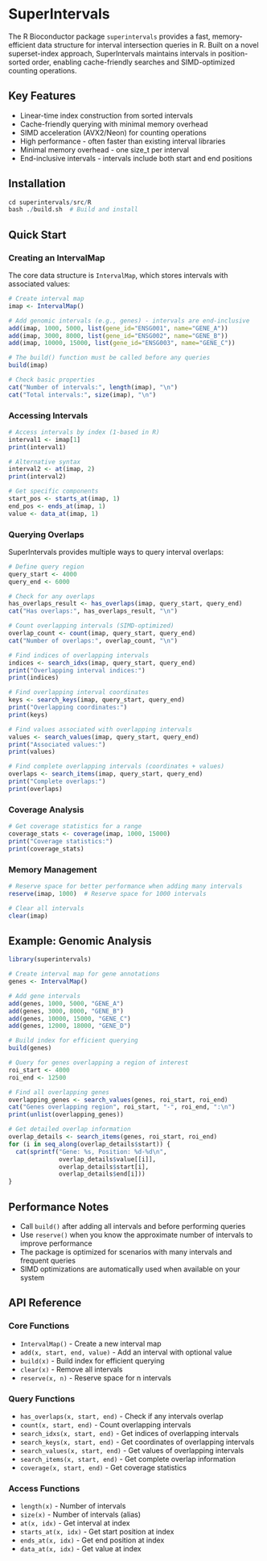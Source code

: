 # SuperIntervals

The R Bioconductor package `superintervals` provides a fast, memory-efficient data structure for interval intersection queries in R.
Built on a novel superset-index approach, SuperIntervals maintains intervals in position-sorted order,
enabling cache-friendly searches and SIMD-optimized counting operations.

## Key Features

- Linear-time index construction from sorted intervals
- Cache-friendly querying with minimal memory overhead
- SIMD acceleration (AVX2/Neon) for counting operations
- High performance - often faster than existing interval libraries
- Minimal memory overhead - one size_t per interval
- End-inclusive intervals - intervals include both start and end positions

## Installation

```r
cd superintervals/src/R
bash ./build.sh  # Build and install
```

## Quick Start

### Creating an IntervalMap

The core data structure is `IntervalMap`, which stores intervals with associated values:

```r
# Create interval map
imap <- IntervalMap()

# Add genomic intervals (e.g., genes) - intervals are end-inclusive
add(imap, 1000, 5000, list(gene_id="ENSG001", name="GENE_A"))
add(imap, 3000, 8000, list(gene_id="ENSG002", name="GENE_B")) 
add(imap, 10000, 15000, list(gene_id="ENSG003", name="GENE_C"))

# The build() function must be called before any queries
build(imap)

# Check basic properties
cat("Number of intervals:", length(imap), "\n")
cat("Total intervals:", size(imap), "\n")
```

### Accessing Intervals

```r
# Access intervals by index (1-based in R)
interval1 <- imap[1]
print(interval1)

# Alternative syntax
interval2 <- at(imap, 2)
print(interval2)

# Get specific components
start_pos <- starts_at(imap, 1)
end_pos <- ends_at(imap, 1)
value <- data_at(imap, 1)
```

### Querying Overlaps

SuperIntervals provides multiple ways to query interval overlaps:

```r
# Define query region
query_start <- 4000
query_end <- 6000

# Check for any overlaps
has_overlaps_result <- has_overlaps(imap, query_start, query_end)
cat("Has overlaps:", has_overlaps_result, "\n")

# Count overlapping intervals (SIMD-optimized)
overlap_count <- count(imap, query_start, query_end)
cat("Number of overlaps:", overlap_count, "\n")

# Find indices of overlapping intervals
indices <- search_idxs(imap, query_start, query_end)
print("Overlapping interval indices:")
print(indices)

# Find overlapping interval coordinates
keys <- search_keys(imap, query_start, query_end)
print("Overlapping coordinates:")
print(keys)

# Find values associated with overlapping intervals
values <- search_values(imap, query_start, query_end)
print("Associated values:")
print(values)

# Find complete overlapping intervals (coordinates + values)
overlaps <- search_items(imap, query_start, query_end)
print("Complete overlaps:")
print(overlaps)
```

### Coverage Analysis

```r
# Get coverage statistics for a range
coverage_stats <- coverage(imap, 1000, 15000)
print("Coverage statistics:")
print(coverage_stats)
```

### Memory Management

```r
# Reserve space for better performance when adding many intervals
reserve(imap, 1000)  # Reserve space for 1000 intervals

# Clear all intervals
clear(imap)
```

## Example: Genomic Analysis

```r
library(superintervals)

# Create interval map for gene annotations
genes <- IntervalMap()

# Add gene intervals
add(genes, 1000, 5000, "GENE_A")
add(genes, 3000, 8000, "GENE_B")
add(genes, 10000, 15000, "GENE_C")
add(genes, 12000, 18000, "GENE_D")

# Build index for efficient querying
build(genes)

# Query for genes overlapping a region of interest
roi_start <- 4000
roi_end <- 12500

# Find all overlapping genes
overlapping_genes <- search_values(genes, roi_start, roi_end)
cat("Genes overlapping region", roi_start, "-", roi_end, ":\n")
print(unlist(overlapping_genes))

# Get detailed overlap information
overlap_details <- search_items(genes, roi_start, roi_end)
for (i in seq_along(overlap_details$start)) {
  cat(sprintf("Gene: %s, Position: %d-%d\n", 
              overlap_details$value[[i]], 
              overlap_details$start[i], 
              overlap_details$end[i]))
}
```

## Performance Notes

- Call `build()` after adding all intervals and before performing queries
- Use `reserve()` when you know the approximate number of intervals to improve performance
- The package is optimized for scenarios with many intervals and frequent queries
- SIMD optimizations are automatically used when available on your system

## API Reference

### Core Functions
- `IntervalMap()` - Create a new interval map
- `add(x, start, end, value)` - Add an interval with optional value
- `build(x)` - Build index for efficient querying
- `clear(x)` - Remove all intervals
- `reserve(x, n)` - Reserve space for n intervals

### Query Functions
- `has_overlaps(x, start, end)` - Check if any intervals overlap
- `count(x, start, end)` - Count overlapping intervals
- `search_idxs(x, start, end)` - Get indices of overlapping intervals
- `search_keys(x, start, end)` - Get coordinates of overlapping intervals  
- `search_values(x, start, end)` - Get values of overlapping intervals
- `search_items(x, start, end)` - Get complete overlap information
- `coverage(x, start, end)` - Get coverage statistics

### Access Functions
- `length(x)` - Number of intervals
- `size(x)` - Number of intervals (alias)
- `at(x, idx)` - Get interval at index
- `starts_at(x, idx)` - Get start position at index
- `ends_at(x, idx)` - Get end position at index  
- `data_at(x, idx)` - Get value at index